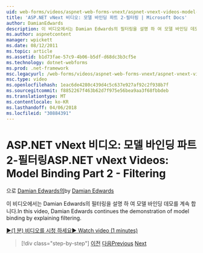 ```yaml
---
uid: web-forms/videos/aspnet-web-forms-vnext/aspnet-vnext-videos-model-binding-part-2-filtering
title: 'ASP.NET vNext 비디오: 모델 바인딩 파트 2-필터링 | Microsoft Docs'
author: DamianEdwards
description: 이 비디오에서는 Damian Edwards의 필터링을 설명 하 여 모델 바인딩 데모를 계속 합니다.
ms.author: aspnetcontent
manager: wpickett
ms.date: 08/12/2011
ms.topic: article
ms.assetid: b1d73fae-57c9-4b06-b5df-d68dc3b3cf5e
ms.technology: dotnet-webforms
ms.prod: .net-framework
msc.legacyurl: /web-forms/videos/aspnet-web-forms-vnext/aspnet-vnext-videos-model-binding-part-2-filtering
msc.type: video
ms.openlocfilehash: 1eac6de4280c439d4c5c637e927af92c2f938b7f
ms.sourcegitcommit: f8852267f463b62d7f975e56bea9aa3f68fbbdeb
ms.translationtype: MT
ms.contentlocale: ko-KR
ms.lasthandoff: 04/06/2018
ms.locfileid: "30884391"
---
```

<a name="aspnet-vnext-videos-model-binding-part-2---filtering"></a><span data-ttu-id="b2789-103">ASP.NET vNext 비디오: 모델 바인딩 파트 2-필터링</span><span class="sxs-lookup"><span data-stu-id="b2789-103">ASP.NET vNext Videos: Model Binding Part 2 - Filtering</span></span>
====================
<span data-ttu-id="b2789-104">으로 [Damian Edwards의](https://github.com/DamianEdwards)</span><span class="sxs-lookup"><span data-stu-id="b2789-104">by [Damian Edwards](https://github.com/DamianEdwards)</span></span>

<span data-ttu-id="b2789-105">이 비디오에서는 Damian Edwards의 필터링을 설명 하 여 모델 바인딩 데모를 계속 합니다.</span><span class="sxs-lookup"><span data-stu-id="b2789-105">In this video, Damian Edwards continues the demonstration of model binding by explaining filtering.</span></span>

[<span data-ttu-id="b2789-106">&#9654;(1 분) 비디오를 시청 하세요</span><span class="sxs-lookup"><span data-stu-id="b2789-106">&#9654; Watch video (1 minutes)</span></span>](https://channel9.msdn.com/Blogs/ASP-NET-Site-Videos/aspnet-vnext-videos-model-binding-part-2-filtering)

> [!div class="step-by-step"]
> <span data-ttu-id="b2789-107">[이전](aspnet-vnext-videos-model-binding-part-1-selecting-data.md)
> [다음](aspnet-vnext-videos-model-binding-part-3-updating.md)</span><span class="sxs-lookup"><span data-stu-id="b2789-107">[Previous](aspnet-vnext-videos-model-binding-part-1-selecting-data.md)
[Next](aspnet-vnext-videos-model-binding-part-3-updating.md)</span></span>
